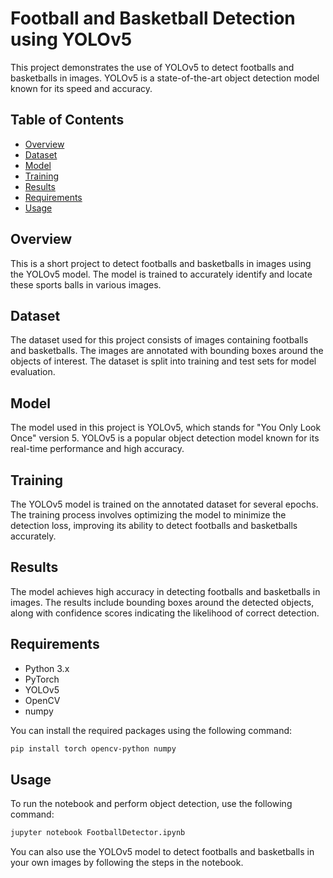 # Football and Basketball Detection using YOLOv5

This project demonstrates the use of YOLOv5 to detect footballs and basketballs in images. YOLOv5 is a state-of-the-art object detection model known for its speed and accuracy.

## Table of Contents

- [Overview](#overview)
- [Dataset](#dataset)
- [Model](#model)
- [Training](#training)
- [Results](#results)
- [Requirements](#requirements)
- [Usage](#usage)

## Overview

This is a short project to detect footballs and basketballs in images using the YOLOv5 model. The model is trained to accurately identify and locate these sports balls in various images.

## Dataset

The dataset used for this project consists of images containing footballs and basketballs. The images are annotated with bounding boxes around the objects of interest. The dataset is split into training and test sets for model evaluation.

## Model

The model used in this project is YOLOv5, which stands for "You Only Look Once" version 5. YOLOv5 is a popular object detection model known for its real-time performance and high accuracy.

## Training

The YOLOv5 model is trained on the annotated dataset for several epochs. The training process involves optimizing the model to minimize the detection loss, improving its ability to detect footballs and basketballs accurately.

## Results

The model achieves high accuracy in detecting footballs and basketballs in images. The results include bounding boxes around the detected objects, along with confidence scores indicating the likelihood of correct detection.

## Requirements

- Python 3.x
- PyTorch
- YOLOv5
- OpenCV
- numpy

You can install the required packages using the following command:

```bash
pip install torch opencv-python numpy
```

## Usage

To run the notebook and perform object detection, use the following command:

```bash
jupyter notebook FootballDetector.ipynb
```

You can also use the YOLOv5 model to detect footballs and basketballs in your own images by following the steps in the notebook.
